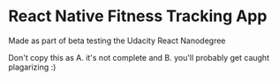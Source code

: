 # React Native Fitness Tracking App
Made as part of beta testing the Udacity React Nanodegree

Don't copy this as A. it's not complete and B. you'll probably get caught plagarizing :)
